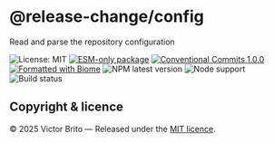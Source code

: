 # @release-change/config

Read and parse the repository configuration

![License: MIT](https://img.shields.io/github/license/release-change/release-change)
[![ESM-only package](https://img.shields.io/badge/package-ESM--only-ffe536)](https://nodejs.org/api/esm.html)
[![Conventional Commits 1.0.0](https://img.shields.io/badge/Conventional%20Commits-1.0.0-%23FE5196?logo=conventionalcommits&logoColor=white)](https://conventionalcommits.org)
[![Formatted with Biome](https://img.shields.io/badge/Formatted_with-Biome-60a5fa?style=flat&logo=biome)](https://biomejs.dev/)
![NPM latest version](https://img.shields.io/npm/v/%40release-change%2Fconfig/latest)
![Node support](https://img.shields.io/node/v/%40release-change%2Fconfig)
![Build status](https://img.shields.io/github/actions/workflow/status/release-change/release-change/run-tests.yml)

## Copyright & licence

© 2025 Victor Brito — Released under the [MIT licence](./LICENSE).
